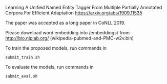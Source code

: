 Learning A Unified Named Entity Tagger From Multiple Partially Annotated Corpora For Efficient Adaptation
https://arxiv.org/abs/1909.11535

The paper was accepted as a long paper in CoNLL 2019.

Please download word embedding into /embeddings/ from http://bio.nlplab.org/ (wikipedia-pubmed-and-PMC-w2v.bin)

To train the proposed models, run commands in 
```
submit_train.sh
```

To evaluate the models, run commands in
```
submit_eval.sh
```
